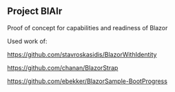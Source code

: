 ## Project BlAIr
Proof of concept for capabilities and readiness of Blazor

Used work of:

https://github.com/stavroskasidis/BlazorWithIdentity

https://github.com/chanan/BlazorStrap

https://github.com/ebekker/BlazorSample-BootProgress


